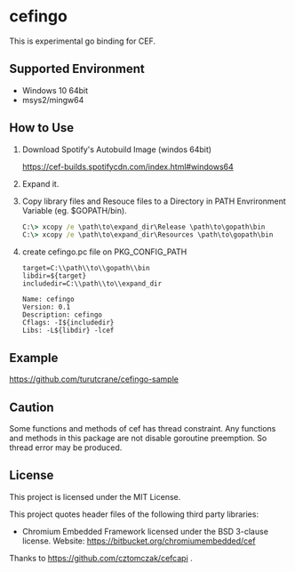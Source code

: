 # cefingo
This is experimental go binding for CEF.

## Supported Environment
* Windows 10 64bit
* msys2/mingw64

## How to Use
1. Download Spotify's Autobuild Image (windos 64bit)

    https://cef-builds.spotifycdn.com/index.html#windows64

1. Expand it.

1. Copy library files and Resouce files to a Directory in PATH Envrironment Variable (eg. $GOPATH/bin).

    ```bat
    C:\> xcopy /e \path\to\expand_dir\Release \path\to\gopath\bin
    C:\> xcopy /e \path\to\expand_dir\Resources \path\to\gopath\bin
    ```

1. create cefingo.pc file on PKG_CONFIG_PATH

    ```.pc
    target=C:\\path\\to\\gopath\\bin
    libdir=${target}
    includedir=C:\\path\\to\\expand_dir

    Name: cefingo
    Version: 0.1
    Description: cefingo
    Cflags: -I${includedir}
    Libs: -L${libdir} -lcef
    ```
## Example
  https://github.com/turutcrane/cefingo-sample

## Caution

Some functions and methods of cef has thread constraint. Any functions and methods in this package are not disable goroutine preemption. So thread error may be produced.
## License
This project is licensed under the MIT License.

This project quotes header files of the following third party libraries:
* Chromium Embedded Framework licensed under the BSD 3-clause
  license. Website: https://bitbucket.org/chromiumembedded/cef

Thanks to https://github.com/cztomczak/cefcapi .
